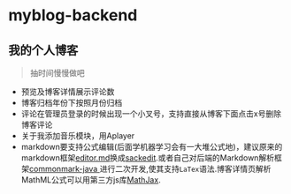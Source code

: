 # myblog-backend
## 我的个人博客

> 抽时间慢慢做吧

+ 预览及博客详情展示评论数
+ 博客归档年份下按照月份归档
+ 评论在管理员登录的时候出现一个小叉号，支持直接从博客下面点击x号删除博客评论
+ 关于我添加音乐模块，用Aplayer
+ markdown要支持公式编辑(后面学机器学习会有一大堆公式地)，建议原来的markdown框架[editor.md](https://github.com/pandao/editor.md)换成[sackedit](https://stackedit.io/).或者自己对后端的Markdown解析框架[commonmark-java
](https://github.com/atlassian/commonmark-java)进行二次开发,使其支持`LaTex`语法.博客详情页解析MathML公式可以用第三方js库[MathJax](https://github.com/mathjax/MathJax).
